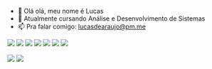 - 👋 Olá olá, meu nome é Lucas
- 🌱 Atualmente cursando Análise e Desenvolvimento de Sistemas
- 📫 Pra falar comigo: lucasdearaujo@pm.me

<img src="https://img.shields.io/badge/Visual_Studio_Code-0078D4?style=for-the-badge&logo=visual%20studio%20code&logoColor=white" /> <img src="https://img.shields.io/badge/HTML5-E34F26?style=for-the-badge&logo=html5&logoColor=white" /> <img src="https://img.shields.io/badge/JavaScript-323330?style=for-the-badge&logo=javascript&logoColor=F7DF1E" /> <img src="https://img.shields.io/badge/CSS3-1572B6?style=for-the-badge&logo=css3&logoColor=white" /> <img src="https://img.shields.io/badge/TypeScript-007ACC?style=for-the-badge&logo=typescript&logoColor=white" /> <img src="https://img.shields.io/badge/Python-FFD43B?style=for-the-badge&logo=python&logoColor=blue" /> <img src="https://img.shields.io/badge/LibreOffice-18A303?style=for-the-badge&logo=LibreOffice&logoColor=white" />

<img align="center" src="https://github-readme-stats.vercel.app/api?username=silentspaceship&theme=city_lights&show_icons=true&locale=pt-br" />
<img align="center" src="https://github-readme-stats.vercel.app/api/top-langs/?username=silentspaceship&theme=city_lights&layout=compact&locale=pt-br" />

<!---
silentspaceship/silentspaceship is a ✨ special ✨ repository because its `README.md` (this file) appears on your GitHub profile.
You can click the Preview link to take a look at your changes.
--->
